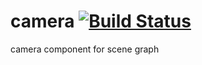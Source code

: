 camera [![Build Status](https://travis-ci.org/nathanfaucett/rs-camera.svg?branch=master)](https://travis-ci.org/nathanfaucett/rs-camera)
=====

camera component for scene graph
